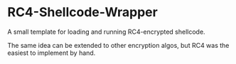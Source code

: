# RC4-Shellcode-Wrapper
A small template for loading and running RC4-encrypted shellcode.

The same idea can be extended to other encryption algos, but RC4 was the easiest to implement by hand.
